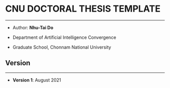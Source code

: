 # CNU DOCTORAL THESIS TEMPLATE

---

+ Author: **Nhu-Tai Do**

+ Department of Artificial Intelligence Convergence
+ Graduate School, Chonnam National University



## Version

---

+ **Version 1**: August 2021
